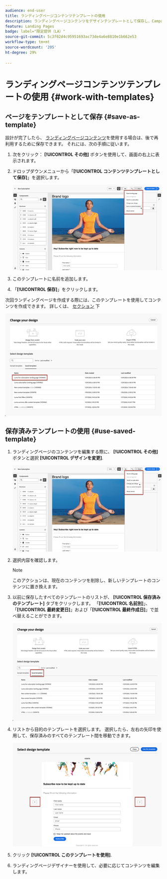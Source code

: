 ```yaml
---
audience: end-user
title: ランディングページコンテンツテンプレートの使用
description: ランディングページコンテンツをデザインテンプレートとして保存し、Campaign Web で再利用する方法を説明します。
feature: Landing Pages
badge: label="限定提供（LA）"
source-git-commit: 5c3f02d4c95951693ac73de4a6e8810e1b662e53
workflow-type: tm+mt
source-wordcount: '205'
ht-degree: 29%

---
```


# ランディングページコンテンツテンプレートの使用 {#work-with-templates}

## ページをテンプレートとして保存 {#save-as-template}

設計が完了したら、 [ランディングページコンテンツ](lp-content.md)を使用する場合は、後で再利用するために保存できます。 それには、次の手順に従います。

1. 次をクリック： **[!UICONTROL その他]** ボタンを使用して、画面の右上に表示されます。

1. ドロップダウンメニューから「**[!UICONTROL コンテンツテンプレートとして保存]**」を選択します。

   ![](assets/lp-save-as-template.png)

1. このテンプレートに名前を追加します。

1. 「**[!UICONTROL 保存]**」をクリックします。

次回ランディングページを作成する際には、このテンプレートを使用してコンテンツを作成できます。 詳しくは、 [セクション](#use-saved-template) 下

![](assets/lp-saved-template.png)

## 保存済みテンプレートの使用 {#use-saved-template}

<!--Not for GA?-->

1. ランディングページのコンテンツを編集する際に、 **[!UICONTROL その他]** ボタンと選択 **[!UICONTROL デザインを変更]**.

   ![](assets/lp-change-your-design.png)

1. 選択内容を確認します。

   >[!NOTE]
   >
   >このアクションは、現在のコンテンツを削除し、新しいテンプレートのコンテンツに置き換えます。

1. 以前に保存したすべてのテンプレートのリストが、 **[!UICONTROL 保存済みのテンプレート]** タブをクリックします。 「**[!UICONTROL 名前別]**」、「**[!UICONTROL 最終変更日]**」および「**[!UICONTROL 最終作成日]**」で並べ替えることができます。

   ![](assets/lp-saved-templates.png)

1. リストから目的のテンプレートを選択します。 選択したら、左右の矢印を使用して、保存済みのすべてのテンプレート間を移動できます。

   ![](assets/lp-select-saved-template.png)

1. クリック **[!UICONTROL このテンプレートを使用]**.

1. ランディングページデザイナーを使用して、必要に応じてコンテンツを編集します。

<!--Primary page templates and subpage templates are managed separately, meaning that you cannot use a primary page template to create a subpage, and vice versa. TBC in Web user interface-->
